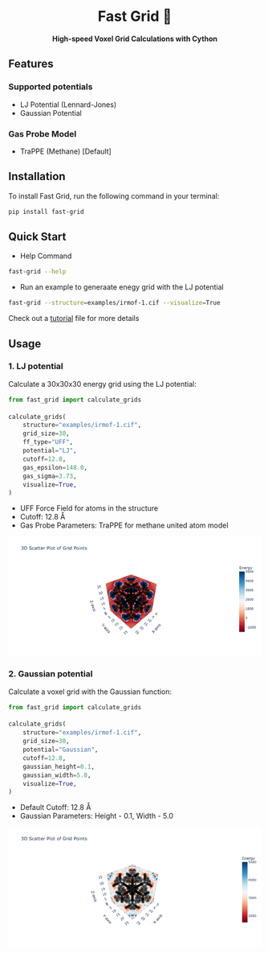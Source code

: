 
<div align="center">

<h1> Fast Grid 🏁 </h1>

  <p>
    <strong>High-speed Voxel Grid Calculations with Cython</strong>
  </p>

</div>

## Features

### Supported potentials
- LJ Potential (Lennard-Jones)
- Gaussian Potential

### Gas Probe Model
- TraPPE (Methane) [Default]

## Installation

To install Fast Grid, run the following command in your terminal:

```bash
pip install fast-grid
```

## Quick Start
- Help Command

```bash
fast-grid --help
```

- Run an example to generaate enegy grid with the LJ potential

```bash
fast-grid --structure=examples/irmof-1.cif --visualize=True
```

Check out a [tutorial](tutorial.ipynb) file for more details

## Usage

### 1. LJ potential

Calculate a 30x30x30 energy grid using the LJ potential:

```python
from fast_grid import calculate_grids

calculate_grids(
    structure="examples/irmof-1.cif",
    grid_size=30,
    ff_type="UFF",
    potential="LJ",
    cutoff=12.8,
    gas_epsilon=148.0,
    gas_sigma=3.73,
    visualize=True,
)
```

- UFF Force Field for atoms in the structure
- Cutoff: 12.8 Å
- Gas Probe Parameters: TraPPE for methane united atom model

![lj_irmof-1](./images/lj_irmof-1.png)
 
### 2. Gaussian potential

Calculate a voxel grid with the Gaussian function:

```python
from fast_grid import calculate_grids

calculate_grids(
    structure="examples/irmof-1.cif",
    grid_size=30,
    potential="Gaussian",
    cutoff=12.8,
    gaussian_height=0.1,
    gaussian_width=5.0,
    visualize=True,
)
```

- Default Cutoff: 12.8 Å
- Gaussian Parameters: Height - 0.1, Width - 5.0

![gaussian_irmof-1](./images/gaussian_irmof-1.png)
